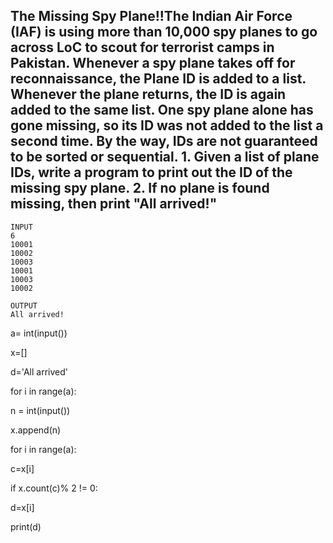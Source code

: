 ## The Missing Spy Plane!!The Indian Air Force (IAF)  is using more than 10,000 spy planes to  go across LoC to scout for terrorist camps in Pakistan. Whenever a spy   plane takes off for reconnaissance, the Plane ID is added to a list.  Whenever the plane returns, the ID is again added to the same list.   One spy plane alone has gone missing, so its ID was not added to the  list a second time.  By the way, IDs are not guaranteed to be  sorted or sequential.   1. Given a list of plane IDs, write a program to print out the ID of the missing spy plane. 2. If no plane is found missing, then print "All arrived!"  

```
INPUT
6
10001
10002
10003
10001
10003
10002

OUTPUT
All arrived!
```
a= int(input())

x=[]

d='All arrived'

for i in range(a):

n = int(input())

x.append(n)

for i in range(a):

c=x[i]

if x.count(c)% 2 != 0:

d=x[i]

print(d)
  
  

